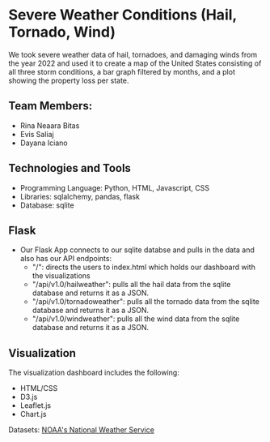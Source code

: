 # Severe Weather Conditions (Hail, Tornado, Wind)

We took severe weather data of hail, tornadoes, and damaging winds from the year 2022 and used it to create a map of the United States consisting of all three storm conditions, a bar graph filtered by months, and a plot showing the property loss per state. 

## Team Members:
- Rina Neaara Bitas
- Evis Saliaj
- Dayana Iciano

## Technologies and Tools
- Programming Language: Python, HTML, Javascript, CSS
- Libraries: sqlalchemy, pandas, flask
- Database: sqlite

## Flask
- Our Flask App connects to our sqlite databse and pulls in the data and also has our API endpoints:
    - "/": directs the users to index.html which holds our dashboard with the visualizations
    - "/api/v1.0/hailweather": pulls all the hail data from the sqlite database and returns it as a JSON.
    - "/api/v1.0/tornadoweather": pulls all the tornado data from the sqlite database and returns it as a JSON.
    - "/api/v1.0/windweather": pulls all the wind data from the sqlite database and returns it as a JSON.

## Visualization 
The visualization dashboard includes the following:
- HTML/CSS
- D3.js
- Leaflet.js
- Chart.js



Datasets:
[NOAA's National Weather Service](https://www.spc.noaa.gov/wcm/)


